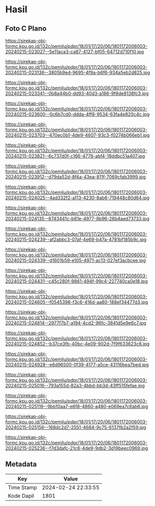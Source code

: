 # Hasil

## Foto C Plano

https://sirekap-obj-formc.kpu.go.id/132c/pemilu/pdpr/18/01/17/20/06/1801172006003-20240215-023027--5e11aca3-ca87-4127-bf05-64712d710f10.jpg

https://sirekap-obj-formc.kpu.go.id/132c/pemilu/pdpr/18/01/17/20/06/1801172006003-20240215-023136--3805b9ed-9695-4f9a-b6f6-934a5eb2d825.jpg

https://sirekap-obj-formc.kpu.go.id/132c/pemilu/pdpr/18/01/17/20/06/1801172006003-20240215-023341--0b8a44b0-dd93-40d3-a186-9f8de8138fc3.jpg

https://sirekap-obj-formc.kpu.go.id/132c/pemilu/pdpr/18/01/17/20/06/1801172006003-20240215-023600--0c6b7cd0-ddda-4ff8-9534-63fa4e820c4c.jpg

https://sirekap-obj-formc.kpu.go.id/132c/pemilu/pdpr/18/01/17/20/06/1801172006003-20240215-023703--470ec0b1-4de9-4607-93c3-f0274b066eb1.jpg

https://sirekap-obj-formc.kpu.go.id/132c/pemilu/pdpr/18/01/17/20/06/1801172006003-20240215-023821--6c737d0f-c166-4778-abf4-18ddbc51a407.jpg

https://sirekap-obj-formc.kpu.go.id/132c/pemilu/pdpr/18/01/17/20/06/1801172006003-20240215-023912--d79da52d-8f4a-43ea-811f-7069cfab3999.jpg

https://sirekap-obj-formc.kpu.go.id/132c/pemilu/pdpr/18/01/17/20/06/1801172006003-20240215-024025--4ad332f2-a113-4230-8ab6-719448c80d64.jpg

https://sirekap-obj-formc.kpu.go.id/132c/pemilu/pdpr/18/01/17/20/06/1801172006003-20240215-024135--8743441c-b81e-4977-8b96-26b4aed73733.jpg

https://sirekap-obj-formc.kpu.go.id/132c/pemilu/pdpr/18/01/17/20/06/1801172006003-20240215-024239--af2abbc3-07af-4e69-b47a-4781bf185b9c.jpg

https://sirekap-obj-formc.kpu.go.id/132c/pemilu/pdpr/18/01/17/20/06/1801172006003-20240215-024339--d1601b59-e105-4971-ac13-027ef3acbcee.jpg

https://sirekap-obj-formc.kpu.go.id/132c/pemilu/pdpr/18/01/17/20/06/1801172006003-20240215-024431--c45c280f-9861-494f-99c4-227740ca0e18.jpg

https://sirekap-obj-formc.kpu.go.id/132c/pemilu/pdpr/18/01/17/20/06/1801172006003-20240215-024605--f0545398-f3c6-416d-aa80-188ef34477d3.jpg

https://sirekap-obj-formc.kpu.go.id/132c/pemilu/pdpr/18/01/17/20/06/1801172006003-20240215-024814--2977f7b7-a194-4cd2-96fc-3841d5e9e6c7.jpg

https://sirekap-obj-formc.kpu.go.id/132c/pemilu/pdpr/18/01/17/20/06/1801172006003-20240215-024852--b37ce3fb-40bc-4e09-902d-7f9f633623c6.jpg

https://sirekap-obj-formc.kpu.go.id/132c/pemilu/pdpr/18/01/17/20/06/1801172006003-20240215-024928--e6d96500-0f39-4177-a5ce-43116bea7bed.jpg

https://sirekap-obj-formc.kpu.go.id/132c/pemilu/pdpr/18/01/17/20/06/1801172006003-20240215-025016--793a155d-82a3-4bbd-bb3d-43ff515fefae.jpg

https://sirekap-obj-formc.kpu.go.id/132c/pemilu/pdpr/18/01/17/20/06/1801172006003-20240215-025119--9bb10aa7-e6f8-4860-a480-e069ea7c6ab6.jpg

https://sirekap-obj-formc.kpu.go.id/132c/pemilu/pdpr/18/01/17/20/06/1801172006003-20240215-025156--168dc2d7-2551-4684-9c75-6137fb2a2f59.jpg

https://sirekap-obj-formc.kpu.go.id/132c/pemilu/pdpr/18/01/17/20/06/1801172006003-20240215-025236--f7d3dafc-21c6-4de9-9db2-3d19beec0969.jpg


## Metadata

| Key        | Value               |
| ---------- | ------------------- |
| Time Stamp | 2024-02-24 22:33:55 |
| Kode Dapil | 1801                |



